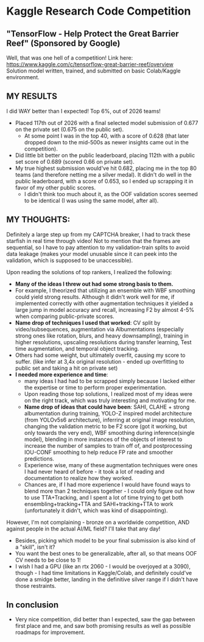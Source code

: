 # Kaggle Research Code Competition 
## "TensorFlow - Help Protect the Great Barrier Reef" (Sponsored by Google)
Well, that was one hell of a competition! Link here: https://www.kaggle.com/c/tensorflow-great-barrier-reef/overview  
Solution model written, trained, and submitted on basic Colab/Kaggle environment.  

## MY RESULTS
I did WAY better than I expected! Top 6%, out of 2026 teams!
* Placed 117th out of 2026 with a final selected model submission of 0.677 on the private set (0.675 on the public set). 
    - At some point I was in the top 40, with a score of 0.628 (that later dropped down to the mid-500s as newer insights came out in the competition).
* Did little bit better on the public leaderboard, placing 112th with a public set score of 0.689 (scored 0.66 on private set).  
* My true highest submission would've hit 0.682, placing me in the top 80 teams (and therefore netting me a silver medal). It didn't do well in the public leaderboard, with a score of 0.653, so I ended up scrapping it in favor of my other public scores. 
    - I didn't think too much about it, as the OOF validation scores seemed to be identical (I was using the same model, after all).  

## MY THOUGHTS:
Definitely a large step up from my CAPTCHA breaker, I had to track these starfish in real time through video! Not to mention that the frames are sequential, so I have to pay attention to my validation-train splits to avoid data leakage (makes your model unusable since it can peek into the validation, which is supposed to be unaccessible).  
  
Upon reading the solutions of top rankers, I realized the following:
* **Many of the ideas I threw out had some strong basis to them.** 
* For example, I theorized that utilizing an ensemble with WBF smoothing could yield strong results. Although it didn't work well for me, if implemented correctly with other augmentation techniques it yielded a large jump in model accuracy and recall, increasing F2 by almost 4-5% when comparing public-private scores. 
* **Name drop of techniques I used that worked**: CV split by video/subsequences, augmentation via Albumentations (especially strong ones like rotation, blurs, and heavy downsampling), training in higher resolutions, upscaling resolutions during transfer learning, Test time augmentation, and temporal object tracking.
* Others had some weight, but ultimately overfit, causing my score to suffer. (like infer at 3,4x original resolution - ended up overfitting to public set and taking a hit on private set)
* **I needed more experience and time**: 
    - many ideas I had had to be scrapped simply because I lacked either the expertise or time to perform proper experimentation.
    - Upon reading those top solutions, I realized most of my ideas were on the right track, which was truly interesting and motivating for me.
    - **Name drop of ideas that could have been**: SAHI, CLAHE + strong albumentation during training, YOLO-Z inspired model architecture (from YOLOv5s6 architecture), inferring at original image resolution, changing the validation metric to be F2 score (got it working, but only towards the very end), WBF smoothing during inference(single model), blending in more instances of the objects of interest to increase the number of samples to train off of, and postprocessing IOU-CONF smoothing to help reduce FP rate and smoother predictions.
    - Experience wise, many of these augmentation techniques were ones I had never heard of before - it took a lot of reading and documentation to realize how they worked. 
    - Chances are, if I had more experience I would have found ways to blend more than 2 techniques together - I could only figure out how to use TTA+Tracking, and I spent a lot of time trying to get both ensembling+tracking+TTA and SAHI+tracking+TTA to work (unfortunately it didn't, which was kind of disappointing).

However, I'm not complaining - bronze on a worldwide competition, AND against people in the actual AI/ML field? I'll take that any day! 
* Besides, picking which model to be your final submission is also kind of a "skill", isn't it? 
* You want the best ones to be generalizable, after all, so that means OOF CV needs to be close to 1! 
* I wish I had a GPU (like an rtx 2060 - I would be overjoyed at a 3090), though - I had time limitations in Kaggle/Colab, and definitely could've done a smidge better, landing in the definitive silver range if I didn't have those restraints.  

## In conclusion
* Very nice competition, did better than I expected, saw the gap between first place and me, and saw both promising results as well as possible roadmaps for improvement.  
